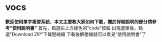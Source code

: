 # vocs
**歡迎使用單字複習系統，本文主要教大家如何下載，關於詳細說明的部分請參考"使用說明書"**
首先，點選右上方綠色的"code"按鈕
出現選單後，點選"Download ZIP"下載壓縮檔
下載後解壓縮就可以看見"使用說明書"了
